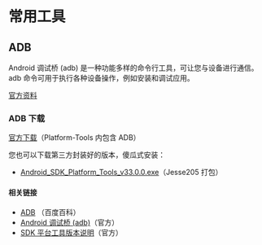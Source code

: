# 常用工具

## ADB

Android 调试桥 (adb) 是一种功能多样的命令行工具，可让您与设备进行通信。adb 命令可用于执行各种设备操作，例如安装和调试应用。

[官方资料](https://developer.android.google.cn/studio/command-line/adb?hl=zh_cn)

### ADB 下载

[官方下载](https://developer.android.google.cn/studio/releases/platform-tools?hl=zh-cn#downloads)（Platform-Tools 内包含 ADB）

您也可以下载第三方封装好的版本，傻瓜式安装：

* [Android_SDK_Platform_Tools_v33.0.0.exe](https://www.123pan.com/s/G7a9-4pek)（Jesse205 打包）

#### 相关链接

* [ADB](https://baike.baidu.com/item/ADB/23427792) （百度百科）
* [Android 调试桥 (adb)](https://developer.android.google.cn/studio/command-line/adb?hl=zh_cn)（官方）
* [SDK 平台工具版本说明](https://developer.android.google.cn/studio/releases/platform-tools?hl=zh-cn)（官方）
